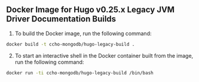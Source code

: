 Docker Image for Hugo v0.25.x Legacy JVM Driver Documentation Builds
--------------------------------------------------------------------

1. To build the Docker image, run the following command:

```sh
docker build -t ccho-mongodb/hugo-legacy-build .
```

2. To start an interactive shell in the Docker container built from the image, run the following command:

```sh
docker run -ti ccho-mongodb/hugo-legacy-build /bin/bash
```

